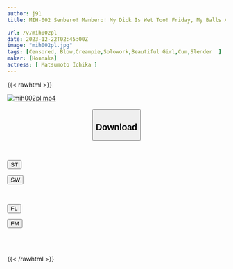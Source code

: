 ```yaml
---
author: j91
title: MIH-002 Senbero! Manbero! My Dick Is Wet Too! Friday, My Balls Are Dry As I Keep On Teasing Myself With Super High Tension, Semen Swallowing, Sweet Sadistic Creampie, And Drinking. When I Get Drunk, I Want To Drink Semen, Too! ! Ichika Matsumoto

url: /v/mih002pl
date: 2023-12-22T02:45:00Z
image: "mih002pl.jpg"
tags: [Censored, Blow,Creampie,Solowork,Beautiful Girl,Cum,Slender	]
maker: [Honnaka]
actress: [ Matsumoto Ichika ]
---
```



{{< rawhtml >}}

<div class="video" data-videoid="kPRl4xG2LZiY7w">
    <a href="javascript:;">
        <img src="/v/mih002pl/mih002pl.jpg" width="WIDTH" height="HEIGHT" alt="mih002pl.mp4" loading="lazy">
    </a>
</div>

<script type="text/javascript" src="https://j91.asia/asset/on-demand-st.js"></script>

<br>
  <link rel="stylesheet" href="https://j91.asia/asset/bs5.css">
  
  <center>
  <button class="btn btn-primary" type="button" data-bs-toggle="collapse" data-bs-target=".multi-collapse" aria-expanded="false" aria-controls="multiCollapseExample1 multiCollapseExample2"><h2>Download</h2></button></center>
</p>
<div class="row">
  <div class="col">
    <div class="collapse multi-collapse" id="multiCollapseExample1">
      <div class="card card-body">
	      	      <br>
<div class="buttons">  
<p><a href="https://streamtape.to/v/kPRl4xG2LZiY7w" target="_blank"><button class="btn-hover color-3"><i class="fa fa-download"></i> ST</button></a></p>
<p><a href="https://flaswish.com/wfm4g4bx4bsj" target="_blank"><button class="btn-hover color-2"><i class="fa fa-download"></i> SW</button></a></p></div>
    </div>
  </div>
</div>
  <div class="col">
    <div class="collapse multi-collapse" id="multiCollapseExample2">
      <div class="card card-body">
	      <br>
<div class="buttons">
<p><a href="javascript:;" target="_blank"><button class="btn-hover color-9"><i class="fa fa-download"></i> FL</button></a></p>
<p><a href="javascript:;" target="_blank"><button class="btn-hover color-8"><i class="fa fa-download"></i> FM</button></a></p></div>
<br><br>
      </div>
    </div>
  </div>
</div>

{{< /rawhtml >}}